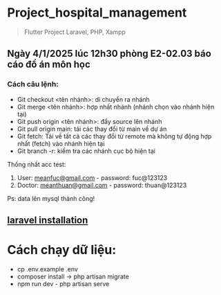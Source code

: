 # Project_hospital_management
>Flutter Project
>Laravel, PHP, Xampp

## Ngày 4/1/2025 lúc 12h30 phòng E2-02.03 báo cáo đồ án môn học

### Cách câu lệnh:
- Git checkout <tên nhánh>: di chuyển ra nhánh 
- Git merge <tên nhánh>: hợp nhất nhánh (nhánh chọn vào nhánh hiện tại)
- Git push origin <tên nhánh>: đẩy source lên nhánh 
- Git pull origin main: tải các thay đổi từ main về dự án
- Git fetch: Tải về tất cả các thay đổi từ remote mà không tự động hợp nhất (fetch) vào nhánh hiện tại
- Git branch -r: kiểm tra các nhánh cục bộ hiện tại

Thống nhất acc test:
1. User: meanfuc@gmail.com - password: fuc@123123
2. Doctor: meanthuan@gmail.com - password: thuan@123123

Ps: data lên mysql thành công!

## [laravel installation](https://laravel.com/docs/11.x/installation)

# Cách chạy dữ liệu:
- cp .env.example .env
- composer install -> php artisan migrate
- npm run dev - php artisan serve 